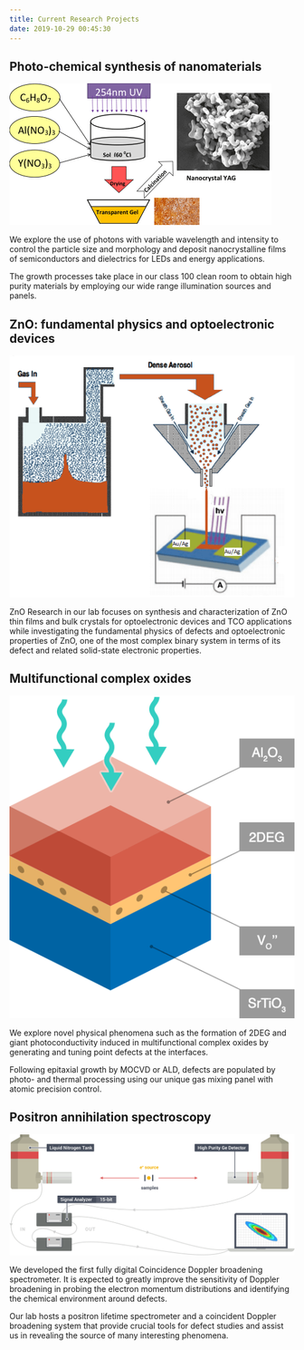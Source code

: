 ```yaml
---
title: Current Research Projects
date: 2019-10-29 00:45:30
---
```


<h2>Photo-chemical synthesis of nanomaterials</h2>
<div class="row">
    <div class="col-md-5">
        <img src="index/synthesis-of-nanomaterials.png" class="w-100" alt="Synthesis of nanomaterials" />
    </div>
    <div class="col-md-6 col-md-offset-1">
        <p>We explore the use of photons with variable wavelength and intensity  to control the particle size and morphology and deposit nanocrystalline films of semiconductors and dielectrics for LEDs and energy applications.</p>
        <p>The growth processes take place in our class 100 clean room to obtain high purity materials by employing our wide range  illumination sources  and panels.</p>
    </div>
</div>

<h2>ZnO: fundamental physics and optoelectronic devices</h2>
<div class="row">
    <div class="col-md-6">
        <img src="index/optoelectronic-devices.png" class="w-100" alt="Optoelectronic devices synthesis" />
    </div>
    <div class="col-md-6">
        <p>ZnO Research in our lab focuses on synthesis and characterization of  ZnO thin films and bulk crystals for optoelectronic devices and TCO applications while investigating the fundamental physics of defects  and  optoelectronic properties of ZnO, one of the most complex binary system  in terms of its defect and related solid-state electronic properties.</p>
    </div>
</div>

## Multifunctional complex oxides

<div class="row">
    <div class="col-sm-6 col-md-4">
        <img src="index/complex-oxides.png" class="w-100" alt="Complex oxides" />
    </div>
    <div class="col-sm-6 col-md-7 col-md-offset-1">
        <div class="spacer-4em hidden-xs"></div>
        <p>We explore novel physical phenomena such as the formation of 2DEG and giant photoconductivity  induced in  multifunctional complex oxides by generating and tuning point defects at the interfaces.</p>
        <p>Following epitaxial growth by MOCVD or ALD, defects  are populated by photo- and thermal processing using our unique gas mixing panel with atomic precision control.</p>
    </div>
</div>

## Positron annihilation spectroscopy
<img src="index/digital-doppler-spectrometer.png" class="w-100" alt="Doppler positron spectrometer" />

We developed the first fully digital Coincidence Doppler broadening spectrometer. It is expected to greatly improve the sensitivity of Doppler broadening in probing the electron momentum distributions and identifying the chemical environment around defects.

Our lab hosts a positron lifetime spectrometer and a coincident Doppler broadening system that provide crucial tools  for defect studies and assist us in revealing the source of many interesting phenomena.